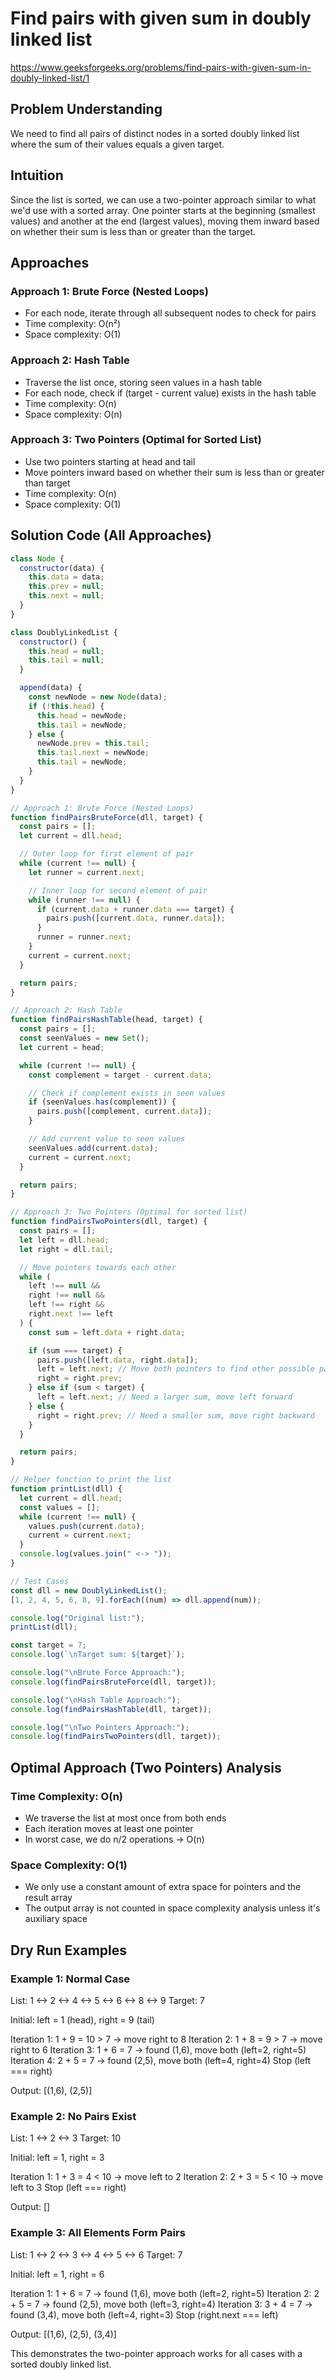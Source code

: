 # Find pairs with given sum in doubly linked list

https://www.geeksforgeeks.org/problems/find-pairs-with-given-sum-in-doubly-linked-list/1

## Problem Understanding

We need to find all pairs of distinct nodes in a sorted doubly linked list where the sum of their values equals a given target.

## Intuition

Since the list is sorted, we can use a two-pointer approach similar to what we'd use with a sorted array. One pointer starts at the beginning (smallest values) and another at the end (largest values), moving them inward based on whether their sum is less than or greater than the target.

## Approaches

### Approach 1: Brute Force (Nested Loops)

- For each node, iterate through all subsequent nodes to check for pairs
- Time complexity: O(n²)
- Space complexity: O(1)

### Approach 2: Hash Table

- Traverse the list once, storing seen values in a hash table
- For each node, check if (target - current value) exists in the hash table
- Time complexity: O(n)
- Space complexity: O(n)

### Approach 3: Two Pointers (Optimal for Sorted List)

- Use two pointers starting at head and tail
- Move pointers inward based on whether their sum is less than or greater than target
- Time complexity: O(n)
- Space complexity: O(1)

## Solution Code (All Approaches)

```javascript
class Node {
  constructor(data) {
    this.data = data;
    this.prev = null;
    this.next = null;
  }
}

class DoublyLinkedList {
  constructor() {
    this.head = null;
    this.tail = null;
  }

  append(data) {
    const newNode = new Node(data);
    if (!this.head) {
      this.head = newNode;
      this.tail = newNode;
    } else {
      newNode.prev = this.tail;
      this.tail.next = newNode;
      this.tail = newNode;
    }
  }
}

// Approach 1: Brute Force (Nested Loops)
function findPairsBruteForce(dll, target) {
  const pairs = [];
  let current = dll.head;

  // Outer loop for first element of pair
  while (current !== null) {
    let runner = current.next;

    // Inner loop for second element of pair
    while (runner !== null) {
      if (current.data + runner.data === target) {
        pairs.push([current.data, runner.data]);
      }
      runner = runner.next;
    }
    current = current.next;
  }

  return pairs;
}

// Approach 2: Hash Table
function findPairsHashTable(head, target) {
  const pairs = [];
  const seenValues = new Set();
  let current = head;

  while (current !== null) {
    const complement = target - current.data;

    // Check if complement exists in seen values
    if (seenValues.has(complement)) {
      pairs.push([complement, current.data]);
    }

    // Add current value to seen values
    seenValues.add(current.data);
    current = current.next;
  }

  return pairs;
}

// Approach 3: Two Pointers (Optimal for sorted list)
function findPairsTwoPointers(dll, target) {
  const pairs = [];
  let left = dll.head;
  let right = dll.tail;

  // Move pointers towards each other
  while (
    left !== null &&
    right !== null &&
    left !== right &&
    right.next !== left
  ) {
    const sum = left.data + right.data;

    if (sum === target) {
      pairs.push([left.data, right.data]);
      left = left.next; // Move both pointers to find other possible pairs
      right = right.prev;
    } else if (sum < target) {
      left = left.next; // Need a larger sum, move left forward
    } else {
      right = right.prev; // Need a smaller sum, move right backward
    }
  }

  return pairs;
}

// Helper function to print the list
function printList(dll) {
  let current = dll.head;
  const values = [];
  while (current !== null) {
    values.push(current.data);
    current = current.next;
  }
  console.log(values.join(" <-> "));
}

// Test Cases
const dll = new DoublyLinkedList();
[1, 2, 4, 5, 6, 8, 9].forEach((num) => dll.append(num));

console.log("Original list:");
printList(dll);

const target = 7;
console.log(`\nTarget sum: ${target}`);

console.log("\nBrute Force Approach:");
console.log(findPairsBruteForce(dll, target));

console.log("\nHash Table Approach:");
console.log(findPairsHashTable(dll, target));

console.log("\nTwo Pointers Approach:");
console.log(findPairsTwoPointers(dll, target));
```

## Optimal Approach (Two Pointers) Analysis

### Time Complexity: O(n)

- We traverse the list at most once from both ends
- Each iteration moves at least one pointer
- In worst case, we do n/2 operations → O(n)

### Space Complexity: O(1)

- We only use a constant amount of extra space for pointers and the result array
- The output array is not counted in space complexity analysis unless it's auxiliary space

## Dry Run Examples

### Example 1: Normal Case

List: 1 <-> 2 <-> 4 <-> 5 <-> 6 <-> 8 <-> 9
Target: 7

Initial:
left = 1 (head), right = 9 (tail)

Iteration 1: 1 + 9 = 10 > 7 → move right to 8
Iteration 2: 1 + 8 = 9 > 7 → move right to 6
Iteration 3: 1 + 6 = 7 → found (1,6), move both (left=2, right=5)
Iteration 4: 2 + 5 = 7 → found (2,5), move both (left=4, right=4)
Stop (left === right)

Output: [(1,6), (2,5)]

### Example 2: No Pairs Exist

List: 1 <-> 2 <-> 3
Target: 10

Initial:
left = 1, right = 3

Iteration 1: 1 + 3 = 4 < 10 → move left to 2
Iteration 2: 2 + 3 = 5 < 10 → move left to 3
Stop (left === right)

Output: []

### Example 3: All Elements Form Pairs

List: 1 <-> 2 <-> 3 <-> 4 <-> 5 <-> 6
Target: 7

Initial:
left = 1, right = 6

Iteration 1: 1 + 6 = 7 → found (1,6), move both (left=2, right=5)
Iteration 2: 2 + 5 = 7 → found (2,5), move both (left=3, right=4)
Iteration 3: 3 + 4 = 7 → found (3,4), move both (left=4, right=3)
Stop (right.next === left)

Output: [(1,6), (2,5), (3,4)]

This demonstrates the two-pointer approach works for all cases with a sorted doubly linked list.
